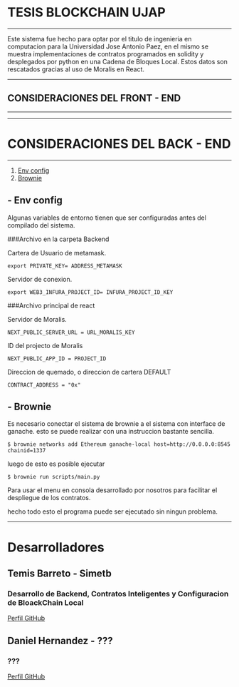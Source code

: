 # TESIS BLOCKCHAIN UJAP
***
Este sistema fue hecho para optar por el titulo de ingenieria en computacion para la Universidad Jose Antonio Paez, en el mismo se muestra implementaciones de contratos programados en solidity y desplegados por python en una Cadena de Bloques Local. Estos datos son rescatados gracias al uso de Moralis en React.
***
## CONSIDERACIONES DEL FRONT - END
***
***
# CONSIDERACIONES DEL BACK - END
***
1. [Env config](#env-config)
2. [Brownie](#brownie)

<a name="env-config"></a>
## - Env config
Algunas variables de entorno tienen que ser configuradas antes del compilado del sistema.

###Archivo en la carpeta Backend

Cartera de Usuario de metamask.

`export PRIVATE_KEY= ADDRESS_METAMASK`

Servidor de conexion.

`export WEB3_INFURA_PROJECT_ID= INFURA_PROJECT_ID_KEY`

###Archivo principal de react

Servidor de Moralis.

`NEXT_PUBLIC_SERVER_URL = URL_MORALIS_KEY`

ID del projecto de Moralis

`NEXT_PUBLIC_APP_ID = PROJECT_ID`

Direccion de quemado, o direccion de cartera DEFAULT

`CONTRACT_ADDRESS = "0x"`

<a name="brownie"></a>
## - Brownie
Es necesario conectar el sistema de brownie a el sistema con interface de ganache. esto se puede realizar con una instruccion bastante sencilla.

`$ brownie networks add Ethereum ganache-local host=http://0.0.0.0:8545 chainid=1337`

luego de esto es posible ejecutar

`$ brownie run scripts/main.py`

Para usar el menu en consola desarrollado por nosotros para facilitar el despliegue de los contratos.

hecho todo esto el programa puede ser ejecutado sin ningun problema.
***
# Desarrolladores

## Temis Barreto - Simetb 
### Desarrollo de Backend, Contratos Inteligentes y Configuracion de BloackChain Local
<a href="https://github.com/simetb">Perfil GitHub</a>

## Daniel Hernandez - ???
### ???
<a href="???">Perfil GitHub</a>

